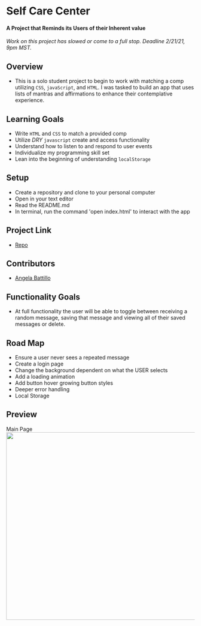 # Self Care Center

#### A Project that Reminds its Users of their Inherent value

  *Work on this project has slowed or come to a full stop. Deadline 2/21/21, 9pm MST.*

## Overview

  * This is a solo student project to begin to work with matching a comp utilizing `CSS`, `javaScript`, and `HTML`.  I was tasked to build an app that uses lists of mantras and affirmations to enhance their contemplative experience.


## Learning Goals

  * Write `HTML` and `CSS` to match a provided comp
  * Utilize *DRY* `javascript` create and access functionality
  * Understand how to listen to and respond to user events
  * Individualize my programming skill set
  * Lean into the beginning of understanding `localStorage`

## Setup

  * Create a repository and clone to your personal computer
  * Open in your text editor
  * Read the README.md
  * In terminal, run the command 'open index.html' to interact with the app

## Project Link

  * [Repo](https://github.com/battan40/self-care-center)

## Contributors

  * [Angela Battillo](https://github.com/battan40)

## Functionality Goals

  * At full functionality the user will be able to toggle between receiving a random message, saving that message and viewing all of their saved messages or delete.  

## Road Map

  * Ensure a user never sees a repeated message
  * Create a login page
  * Change the background dependent on what the USER selects
  * Add a loading animation
  * Add button hover growing button styles
  * Deeper error handling
  * Local Storage

## Preview

<p align="left">Main Page</br>
 <img width="1000" height="500" src="./.png">
</p>
